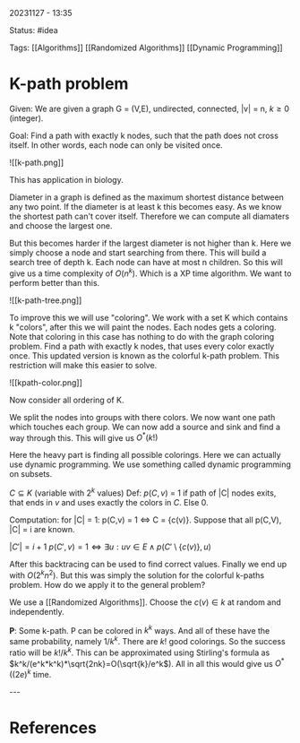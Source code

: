 20231127 - 13:35

Status: #idea

Tags: [[Algorithms]] [[Randomized Algorithms]] [[Dynamic Programming]] 

# K-path problem
Given: We are given a graph G = (V,E), undirected, connected, |v| = n, $k \geq 0$ (integer). 

Goal: Find a path with exactly k nodes, such that the path does not cross itself. In other words, each node can only be visited once. 

![[k-path.png]]

This has application in biology. 

Diameter in a graph is defined as the maximum shortest distance between any two point. If the diameter is at least k this becomes easy. As we know the shortest path can't cover itself. Therefore we can compute all diamaters and choose the largest one.  

But this becomes harder if the largest diameter is not higher than k. Here we simply choose a node and start searching from there. This will build a search tree of depth k. Each node can have at most n children. So this will give us a time complexity of $O(n^k)$. Which is a XP time algorithm. We want to perform better than this. 

![[k-path-tree.png]]

To improve this we will use "coloring". We work with a set K which contains k "colors", after this we will paint the nodes. Each nodes gets a coloring. Note that coloring in this case has nothing to do with the graph coloring problem. Find a path with exactly k nodes, that uses every color exactly once. This updated version is known as the colorful k-path problem. This restriction will make this easier to solve. 

![[kpath-color.png]]

Now consider all ordering of K. 

We split the nodes into groups with there colors. We now want one path which touches each group. We can now add a source and sink and find a way through this. This will give us $O^*(k!)$

Here the heavy part is finding all possible colorings. Here we can actually use dynamic programming. We use something called dynamic programming on subsets. 

$C \subseteq K$ (variable with $2^k$ values)
Def: $p(C, v)$ = 1 if path of |C| nodes exits, that ends in $v$ and uses exactly the colors in $C$. Else 0.  

Computation: for |C| = 1: p(C,v) = 1 $\iff$ C = {c(v)}. Suppose that all p(C,V), |C| = i are known. 

$|C'|= i+1$ 
$p(C', v) = 1 \iff \exists u: uv \in E \land p(C' \setminus \{c(v)\}, u)$

After this backtracing can be used to find correct values. Finally we end up with $O(2^kn^2)$. But this was simply the solution for the colorful k-paths problem. How do we apply it to the general problem? 

We use a [[Randomized Algorithms]]. Choose the $c(v)\in k$ at random and independently. 

**P**: Some k-path.
P can be colored in $k^k$ ways. And all of these have the same probability, namely $1/k^k$. There are $k!$ good colorings. So the success ratio will be $k! / k^k$. This can be approximated using Stirling's formula as $k^k/(e^k*k^k)*\sqrt{2nk}=O(\sqrt{k}/e^k$). All in all this would give us $O^*((2e)^k$ time. 

\-\-\-
# References